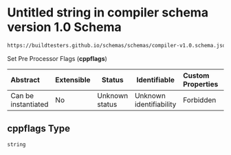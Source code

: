 # Untitled string in compiler schema version 1.0 Schema

```txt
https://buildtesters.github.io/schemas/schemas/compiler-v1.0.schema.json#/properties/build/properties/cppflags
```

Set Pre Processor Flags (**cppflags**)


| Abstract            | Extensible | Status         | Identifiable            | Custom Properties | Additional Properties | Access Restrictions | Defined In                                                                             |
| :------------------ | ---------- | -------------- | ----------------------- | :---------------- | --------------------- | ------------------- | -------------------------------------------------------------------------------------- |
| Can be instantiated | No         | Unknown status | Unknown identifiability | Forbidden         | Allowed               | none                | [compiler-v1.0.schema.json\*](../out/compiler-v1.0.schema.json "open original schema") |

## cppflags Type

`string`
